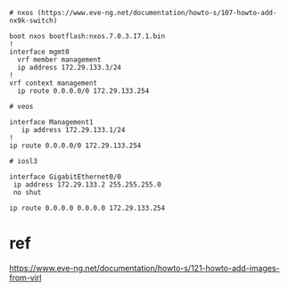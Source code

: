 ```
# nxos (https://www.eve-ng.net/documentation/howto-s/107-howto-add-nx9k-switch)

boot nxos bootflash:nxos.7.0.3.I7.1.bin
!
interface mgmt0
  vrf member management
  ip address 172.29.133.3/24
!
vrf context management
  ip route 0.0.0.0/0 172.29.133.254
```
```
# veos

interface Management1
   ip address 172.29.133.1/24
!
ip route 0.0.0.0/0 172.29.133.254
```
```
# iosl3

interface GigabitEthernet0/0
 ip address 172.29.133.2 255.255.255.0
 no shut

ip route 0.0.0.0 0.0.0.0 172.29.133.254
```
# ref
https://www.eve-ng.net/documentation/howto-s/121-howto-add-images-from-virl

